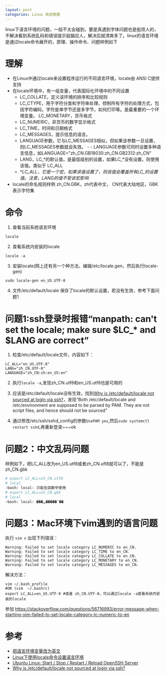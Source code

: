 ```yaml
---
layout: post
categories: Linux 系统管理
---
```


linux下语言环境的问题，一般不太会碰到，要是真遇到字体问题也是挺烦人的，不解决看到系统乱码和错误提示挺膈应人，解决后就清爽多了。linux的语言环境是通过locale命令展开的，原理、操作命令、问题样例如下

# 理解

- 在Linux中通过locale来设置程序运行的不同语言环境，locale由 ANSI C提供支持
- 在locale环境中，有一组变量，代表国际化环境中的不同设置
  - LC_COLLATE，定义该环境的排序和比较规则
  - LC_CTYPE，用于字符分类和字符串处理，控制所有字符的处理方式，包括字符编码，字符是单字节还是多字节，如何打印等。是最重要的一个环境变量。 LC_MONETARY，货币格式
  - LC_NUMERIC，非货币的数字显示格式
  - LC_TIME，时间和日期格式
  - LC_MESSAGES，提示信息的语言。
  - LANGUAGE参数，它与LC_MESSAGES相似，但如果该参数一旦设置，则LC_MESSAGES参数就会失效。 - - LANGUAGE参数可同时设置多种语言信息，如LANGUAGE="zh_CN.GB18030:zh_CN.GB2312:zh_CN"
  - LANG，LC_*的默认值，是最低级别的设置，如果LC_*没有设置，则使用该值。类似于 LC_ALL
  - **LC_ALL，它是一个宏，如果该值设置了，则该值会覆盖所有LC_*的设置值。注意，LANG的值不受该宏影响**
- locale的命名规则样例 zh_CN.GBK，zh代表中文， CN代表大陆地区，GBK表示字符集
  
# 命令

1. 查看当前系统语言环境
```
locale
```

2. 查看系统内安装的locale
```
locale -a
```

3. 安装locale(网上还有另一个种方法，编辑/etc/locale.gen，然后执行locale-gen)
```
sudo locale-gen en_US.UTF-8
```

4. 文件/etc/default/locale 保存了locale的默认设置，若没有生效，参考下面问题1

# 问题1:ssh登录时报错“manpath: can't set the locale; make sure $LC_* and $LANG are correct”

1. 检查/etc/default/locale文件，内容如下：
```
LC_ALL="en_US.UTF-8"
LANG="zh_CN.UTF-8"
LANGUAGE="zh_CN:zh:en_US:en"
```

2. 执行`locale -a`,发现zh_CN.utf8和en_US.utf8也是可用的

3. 应该是/etc/default/locale没有生效，找到[Why is /etc/default/locale not sourced at login via ssh?](https://askubuntu.com/questions/749440/why-is-etc-default-locale-not-sourced-at-login-via-ssh)，发现“Both /etc/default/locale and /etc/environment are supposed to be parsed by PAM. They are not script files, and hence should not be sourced”

4. 通过修改/etc/ssh/sshd_config的参数`UsePAM yes`,然后`sudo systemctl restart sshd`,再重新登录~~~ok

# 问题2：中文乱码问题

样例如下，把LC_ALL改为en_US.utf8或者zh_CN.uft8就可以了，不能是zh_CN.gbk
```bash
# export LC_ALL=zh_CN.utf8
# local
-bash: local: 只能在函数中使用
# export LC_ALL=zh_CN.gbk
# local
-bash: local: ֻ���ں�����ʹ��
```
# 问题3：Mac环境下vim遇到的语言问题

执行 `vim x` 出现下列错误：

```
Warning: Failed to set locale category LC_NUMERIC to en_CN.
Warning: Failed to set locale category LC_TIME to en_CN.
Warning: Failed to set locale category LC_COLLATE to en_CN.
Warning: Failed to set locale category LC_MONETARY to en_CN.
Warning: Failed to set locale category LC_MESSAGES to en_CN.
```

解决方法：
```
vim ~/.bash_profile 
#OR (vim  ~/.bashrc) 
export LC_ALL=en_US.UTF-8 #或者 zh_CN.UTF-8，可以通过locale -a查看系统内安装的locale
```

参加 https://stackoverflow.com/questions/56716993/error-message-when-starting-vim-failed-to-set-locale-category-lc-numeric-to-en


# 参考

- [把语言环境变量改为英文](https://wiki.ubuntu.com.cn/%E4%BF%AE%E6%94%B9locale)
- [Linux下使用locale命令设置语言环境](https://www.cnblogs.com/dolphi/p/3622570.html)
- [Ubuntu Linux: Start / Stop / Restart / Reload OpenSSH Server](https://www.cyberciti.biz/faq/howto-start-stop-ssh-server/)
- [Why is /etc/default/locale not sourced at login via ssh?](https://askubuntu.com/questions/749440/why-is-etc-default-locale-not-sourced-at-login-via-ssh)